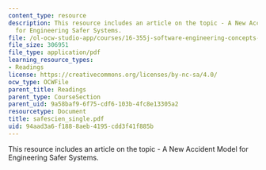 ```yaml
---
content_type: resource
description: This resource includes an article on the topic - A New Accident Model
  for Engineering Safer Systems.
file: /ol-ocw-studio-app/courses/16-355j-software-engineering-concepts-fall-2005/94aad3a6f1888aeb4195cdd3f41f885b_safescien_single.pdf
file_size: 306951
file_type: application/pdf
learning_resource_types:
- Readings
license: https://creativecommons.org/licenses/by-nc-sa/4.0/
ocw_type: OCWFile
parent_title: Readings
parent_type: CourseSection
parent_uid: 9a58baf9-6f75-cdf6-103b-4fc8e13305a2
resourcetype: Document
title: safescien_single.pdf
uid: 94aad3a6-f188-8aeb-4195-cdd3f41f885b
---
```

This resource includes an article on the topic - A New Accident Model for Engineering Safer Systems.